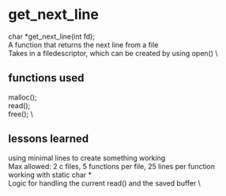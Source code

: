 # get_next_line
char	*get_next_line(int fd); \
A function that returns the next line from a file \
Takes in a filedescriptor, which can be created by using open() \

## functions used
malloc(); \
read(); \
free(); \

## lessons learned
using minimal lines to create something working \
Max allowed: 2 c files, 5 functions per file, 25 lines per function \
working with static char * \
Logic for handling the current read() and the saved buffer \
